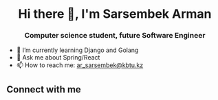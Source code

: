 <h1 align=center>Hi there 👋, I'm Sarsembek Arman</h1>
<h3 align="center">Computer science student, future Software Engineer</h3>


- 🌱 I’m currently learning Django and Golang
- 💬 Ask me about Spring/React
- 📫 How to reach me: ar_sarsembek@kbtu.kz

<h2>Connect with me</h2>

